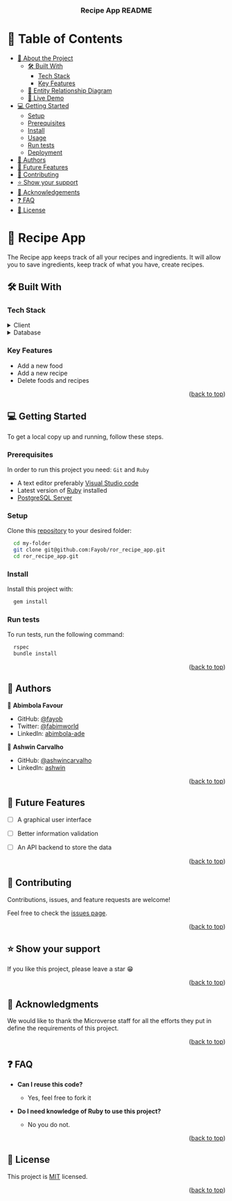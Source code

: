 
<div align="center">
  <h3><b>Recipe App README</b></h3>

</div>

# 📗 Table of Contents

- [📖 About the Project](#about-project)
  - [🛠 Built With](#built-with)
    - [Tech Stack](#tech-stack)
    - [Key Features](#key-features)
  - [:card_index: Entity Relationship Diagram](#er-diagram)
  - [🚀 Live Demo](#live-demo)
- [💻 Getting Started](#getting-started)
  - [Setup](#setup)
  - [Prerequisites](#prerequisites)
  - [Install](#install)
  - [Usage](#usage)
  - [Run tests](#run-tests)
  - [Deployment](#triangular_flag_on_post-deployment)
- [👥 Authors](#authors)
- [🔭 Future Features](#future-features)
- [🤝 Contributing](#contributing)
- [⭐️ Show your support](#support)
- [🙏 Acknowledgements](#acknowledgements)
- [❓ FAQ](#faq)
- [📝 License](#license)


# 📖 Recipe App <a name="about-project"></a>

The Recipe app keeps track of all your recipes and ingredients. It will allow you to save ingredients, keep track of what you have, create recipes.


## 🛠 Built With <a name="built-with"></a>

### Tech Stack <a name="tech-stack"></a>

<details>
  <summary>Client</summary>
  <ul>
    <li><a href="https://ruby-lang.org/">Ruby</a></li>
    <li>HTML, CSS</li>
    <li>JavaScript</li>
  </ul>
</details>

<details>
<summary>Database</summary>
  <ul>
    <li><a href="https://www.postgresql.org/">PostgreSQL</a></li>
  </ul>
</details>

### Key Features <a name="key-features"></a>


- Add a new food
- Add a new recipe
- Delete foods and recipes

<p align="right">(<a href="#readme-top">back to top</a>)</p>

<!-- GETTING STARTED -->

## 💻 Getting Started <a name="getting-started"></a>

To get a local copy up and running, follow these steps.

### Prerequisites

In order to run this project you need:
`Git` and `Ruby`


- A text editor preferably [Visual Studio code](https://code.visualstudio.com/)
- Latest version of [Ruby](https://www.ruby-lang.org/en/downloads/) installed
- [PostgreSQL Server](https://www.postgresql.org/download/)


### Setup

Clone this [repository](https://github.com/Fayob/catalog_of_my_things) to your desired folder:

```sh
  cd my-folder
  git clone git@github.com:Fayob/ror_recipe_app.git
  cd ror_recipe_app.git
```

### Install

Install this project with:

```sh
  gem install
```

### Run tests

To run tests, run the following command:

```sh
  rspec
  bundle install
```


<p align="right">(<a href="#readme-top">back to top</a>)</p>


## 👥 Authors <a name="authors"></a>


👤 **Abimbola Favour**

- GitHub: [@fayob](https://github.com/fayob)
- Twitter: [@fabimworld](https://twitter.com/Fabimworld2536)
- LinkedIn: [abimbola-ade](http://linkedin.com/in/abimbola-ade/)

👤 **Ashwin Carvalho**

- GitHub: [@ashwincarvalho](https://github.com/AshwinCarvalho999)
- LinkedIn: [ashwin](https://www.linkedin.com/in/ashwin-carvalho-5426701b1/)

<p align="right">(<a href="#readme-top">back to top</a>)</p>

## 🔭 Future Features <a name="future-features"></a>


- [ ] A graphical user interface
- [ ] Better information validation
- [ ] An API backend to store the data


<p align="right">(<a href="#readme-top">back to top</a>)</p>

## 🤝 Contributing <a name="contributing"></a>

Contributions, issues, and feature requests are welcome!

Feel free to check the [issues page](../issues/).

<p align="right">(<a href="#readme-top">back to top</a>)</p>


## ⭐️ Show your support <a name="support"></a>

If you like this project, please leave a star 😁


<p align="right">(<a href="#readme-top">back to top</a>)</p>

## 🙏 Acknowledgments <a name="acknowledgements"></a>


We would like to thank the Microverse staff for all the efforts they put in define the requirements of this project.


<p align="right">(<a href="#readme-top">back to top</a>)</p>


## ❓ FAQ <a name="faq"></a>


- **Can I reuse this code?**

  - Yes, feel free to fork it


- **Do I need knowledge of Ruby to use this project?**

  - No you do not.

<p align="right">(<a href="#readme-top">back to top</a>)</p>

## 📝 License <a name="license"></a>

This project is [MIT](./MIT.md) licensed.

<p align="right">(<a href="#readme-top">back to top</a>)</p>
